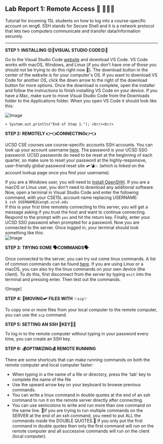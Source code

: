 
## Lab Report 1: Remote Access 🚗 💨💨💨 
Tutorial for incoming 15L students on how to log into a course-specific account on ieng6. SSH stands for Secure Shell and it is a network protocol that lets two computers communicate and transfer data/information securely.

---

**STEP 1:  INSTALLING 😗🤌VISUAL STUDIO CODE😗🤌**

Go to the Visual Studio Code [website](https://code.visualstudio.com/) and download VS Code. VS Code works with macOS, Windows, and Linux (if you don't have one of those you should not be trying to do this right now 🗿). The download button in the center of the website is for your computer's OS. If you want to download VS Code for another OS, click the down arrow to the right of the download button for more options. Once the download is complete, open the installer and follow the instructions to finish installing VS Code on your device. If you have a Mac, make sure to move Visual Studio Code from the Downloads folder to the Applications folder. When you open VS Code it should look like this:

![Image](https://user-images.githubusercontent.com/79061216/149404740-201fe7fe-f7e6-435d-a5e8-fc8e390ebb32.png)     
    

    > System.out.println("End of Step 1."); <br/><br/>
     
     
    

     
     

**STEP 2:  REMOTELY 👉👈CONNECTING👉👈**      

UCSD CSE courses use course-specific accounts SSH accounts. You can look up your account username [here](https://sdacs.ucsd.edu/~icc/index.php). The password is your UCSD SSO password. UCSD passwords do need to be reset at the beginning of each quarter, so make sure to reset your password at the highly-responsive, user-friendly global password reset site 🛩💣💥 (which is linked on the account lookup page once you find your username).    

If you are a Windows user, you will need to [install OpenSHH](https://docs.microsoft.com/en-us/windows-server/administration/openssh/openssh_install_firstuse). If you are a macOS or Linux user, you don't need to download any additional software. Now, open a terminal in Visual Studio Code and enter the following command, with your CSE15L account name replacing USERNAME:     
`$ ssh USERNAME@ieng6.ucsd.edu`   
If this is your first time remotely connecting to this server, you will get a message asking if you trust the host and want to continue connecting. Respond to the prompt with `yes` and hit the return key. Finally, enter your UCSD SSO password when prompted for a password. Now you are connected to the server. Once logged in, your terminal should look something like this:    
![Image](https://user-images.githubusercontent.com/79061216/149567297-544c1900-8ef7-4356-a30e-70833c283526.png)


**STEP 3:  TRYING SOME 🗣COMMANDS🗣**      

Once connected to the server, you can try out come linux commands. A list of common commands can be found [here](https://linuxconfig.org/linux-commands-cheat-sheet). If you are using Linux or a macOS, you can also try the linux commands on your own device (the client). To do this, first disconnect from the server by typing `exit` into the terminal and pressing enter. Then test out the commands. 

![Image] 

**STEP 4:  🛫MOVING🛩 FILES WITH** ✨`scp`✨      

To copy one or more files from your local computer to the remote computer, you can use the `scp` command.

**STEP 5:  SETTING AN SSH 🔑KEY🔑🏦**      

To log in to the remote computer without typing in your password every time, you can create an SSH key. 

**STEP 6:  💰OPTIMIZING💰 REMOTE RUNNING**      

There are some shortcuts that can make running commands on both the remote computer and local computer faster:   
* When typing in a the name of a file or directory, press the 'tab' key to complete the name of the file
* Use the upward arrow key on your keyboard to browse previous commands.
* You can write a linux command in double quotes at the end of an ssh command to run it on the remote server directly after connecting.
* You can use semicolons to write and run more than one command on the same line. 🚨If you are trying to run multiple commands on the SERVER at the end of an ssh command, you need to put ALL the commands inside the DOUBLE QUOTES.🚨 If you only put the first command in double quotes then only the first command will run on the remote computer and all successive commands will run on the client (local computer).
